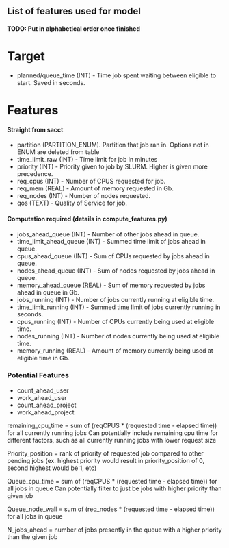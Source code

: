 ## List of features used for model
#### TODO: Put in alphabetical order once finished

# Target
- planned/queue_time (INT) - Time job spent waiting between eligible to start. Saved in seconds.

# Features
#### Straight from sacct
- partition (PARTITION_ENUM). Partition that job ran in. Options not in ENUM are deleted from table
- time_limit_raw (INT) - Time limit for job in minutes
- priority (INT) - Priority given to job by SLURM. Higher is given more precedence.
- req_cpus (INT) - Number of CPUS requested for job.
- req_mem (REAL) - Amount of memory requested in Gb.
- req_nodes (INT) - Number of nodes requested.
- qos (TEXT) - Quality of Service for job. 
#### Computation required (details in compute_features.py)
- jobs_ahead_queue (INT) - Number of other jobs ahead in queue. 
- time_limit_ahead_queue (INT) - Summed time limit of jobs ahead in queue.
- cpus_ahead_queue (INT) - Sum of CPUs requested by jobs ahead in queue.
- nodes_ahead_queue (INT) - Sum of nodes requested by jobs ahead in queue.
- memory_ahead_queue (REAL) - Sum of memory requested by jobs ahead in queue in Gb.
- jobs_running (INT) - Number of jobs currently running at eligible time.
- time_limit_running (INT) - Summed time limit of jobs currently running in seconds.
- cpus_running (INT) - Number of CPUs currently being used at eligible time.
- nodes_running (INT) - Number of nodes currently being used at eligible time.
- memory_running (REAL) - Amount of memory currently being used at eligible time in Gb.

### Potential Features
- count_ahead_user
- work_ahead_user
- count_ahead_project
- work_ahead_project

remaining_cpu_time = sum of (reqCPUS * (requested time - elapsed time)) for all currently running jobs
	Can potentially include remaining cpu time for different factors, such as all currently running jobs with lower request size

Priority_position = rank of priority of requested job compared to other pending jobs (ex. highest priority would result in priority_position of 0, second highest would be 1, etc)

Queue_cpu_time = sum of (reqCPUS * (requested time - elapsed time)) for all jobs in queue
	Can potentially filter to just be jobs with higher priority than given job

Queue_node_wall = sum of (req_nodes * (requested time - elapsed time)) for all jobs in queue

N_jobs_ahead = number of jobs presently in the queue with a higher priority than the given job

